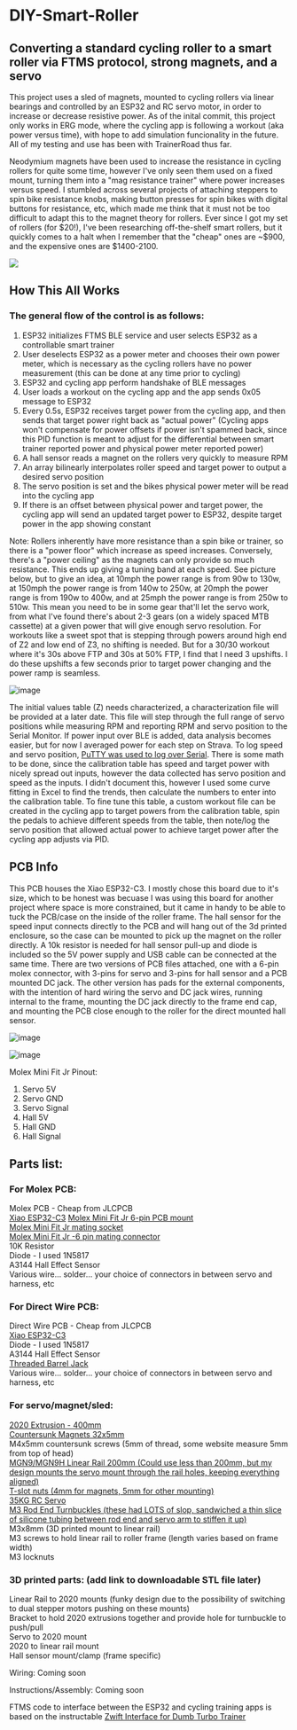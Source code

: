 # DIY-Smart-Roller
## Converting a standard cycling roller to a smart roller via FTMS protocol, strong magnets, and a servo

This project uses a sled of magnets, mounted to cycling rollers via linear bearings and controlled by an ESP32 and RC servo motor, in order to increase or decrease resistive power.  As of the inital commit, this project only works in ERG mode, where the cycling app is following a workout (aka power versus time), with hope to add simulation funcionality in the future.  All of my testing and use has been with TrainerRoad thus far.

Neodymium magnets have been used to increase the resistance in cycling rollers for quite some time, however I've only seen them used on a fixed mount, turning them into a "mag resistance trainer" where power increases versus speed.  I stumbled across several projects of attaching steppers to spin bike resistance knobs, making button presses for spin bikes with digital buttons for resistance, etc, which made me think that it must not be too difficult to adapt this to the magnet theory for rollers.  Ever since I got my set of rollers (for $20!), I've been researching off-the-shelf smart rollers, but it quickly comes to a halt when I remember that the "cheap" ones are ~$900, and the expensive ones are $1400-2100.

![](https://github.com/acedeuce802/DIY-Smart-Roller/blob/main/Servo_Moving.gif)

## How This All Works
### The general flow of the control is as follows:
  1. ESP32 initializes FTMS BLE service and user selects ESP32 as a controllable smart trainer
  2. User deselects ESP32 as a power meter and chooses their own power meter, which is necessary as the cycling rollers have no power measurement (this can be done at any time prior to cycling)
  3. ESP32 and cycling app perform handshake of BLE messages
  4. User loads a workout on the cycling app and the app sends 0x05 message to ESP32
  5. Every 0.5s, ESP32 receives target power from the cycling app, and then sends that target power right back as "actual power" (Cycling apps won't compensate for power offsets if power isn't spammed back, since this PID function is meant to adjust for the differential between smart trainer reported power and physical power meter reported power)
  6. A hall sensor reads a magnet on the rollers very quickly to measure RPM
  7. An array bilinearly interpolates roller speed and target power to output a desired servo position
  8. The servo position is set and the bikes physical power meter will be read into the cycling app
  9. If there is an offset between physical power and target power, the cycling app will send an updated target power to ESP32, despite target power in the app showing constant

Note: Rollers inherently have more resistance than a spin bike or trainer, so there is a "power floor" which increase as speed increases.  Conversely, there's a "power ceiling" as the magnets can only provide so much resistance.  This ends up giving a tuning band at each speed.  See picture below, but to give an idea, at 10mph the power range is from 90w to 130w, at 150mph the power range is from 140w to 250w, at 20mph the power range is from 190w to 400w, and at 25mph the power range is from 250w to 510w.  This mean you need to be in some gear that'll let the servo work, from what I've found there's about 2-3 gears (on a widely spaced MTB cassette) at a given power that will give enough servo resolution.  For workouts like a sweet spot that is stepping through powers around high end of Z2 and low end of Z3, no shifting is needed.  But for a 30/30 workout where it's 30s above FTP and 30s at 50% FTP, I find that I need 3 upshifts.  I do these upshifts a few seconds prior to target power changing and the power ramp is seamless.

![image](https://github.com/acedeuce802/DIY-Smart-Roller/assets/37642264/22c7cc79-7838-4b2c-b570-7fb2a251733f)

The initial values table (Z) needs characterized, a characterization file will be provided at a later date.  This file will step through the full range of servo positions while measuring RPM and reporting RPM and servo position to the Serial Monitor.  If power input over BLE is added, data analysis becomes easier, but for now I averaged power for each step on Strava.  To log speed and servo position, [PuTTY was used to log over Serial](https://www.eye4software.com/hydromagic/documentation/articles-and-howtos/serial-port-logging/).  There is some math to be done, since the calibration table has speed and target power with nicely spread out inputs, however the data collected has servo position and speed as the inputs.  I didn't document this, however I used some curve fitting in Excel to find the trends, then calculate the numbers to enter into the calibration table.  To fine tune this table, a custom workout file can be created in the cycling app to target powers from the calibration table, spin the pedals to achieve different speeds from the table, then note/log the servo position that allowed actual power to achieve target power after the cycling app adjusts via PID.

## PCB Info
This PCB houses the Xiao ESP32-C3.  I mostly chose this board due to it's size, which to be honest was becuase I was using this board for another project where space is more constrained, but it came in handy to be able to tuck the PCB/case on the inside of the roller frame.  The hall sensor for the speed input connects directly to the PCB and will hang out of the 3d printed enclosure, so the case can be mounted to pick up the magnet on the roller directly.  A 10k resistor is needed for hall sensor pull-up and diode is included so the 5V power supply and USB cable can be connected at the same time.  There are two versions of PCB files attached, one with a 6-pin molex connector, with 3-pins for servo and 3-pins for hall sensor and a PCB mounted DC jack.  The other version has pads for the external components, with the intention of hard wiring the servo and DC jack wires, running internal to the frame, mounting the DC jack directly to the frame end cap, and mounting the PCB close enough to the roller for the direct mounted hall sensor.

![image](https://github.com/acedeuce802/DIY-Smart-Roller/assets/37642264/7512d4a8-5cb4-4c3c-a02b-d1fd64c8bfd3)

![image](https://github.com/acedeuce802/DIY-Smart-Roller/assets/37642264/15237561-8b81-457e-9137-f694e0075fa9)

Molex Mini Fit Jr Pinout:
1. Servo 5V
2. Servo GND
3. Servo Signal
4. Hall 5V
5. Hall GND
6. Hall Signal

## Parts list:  
### For Molex PCB:
Molex PCB - Cheap from JLCPCB  
[Xiao ESP32-C3](https://www.seeedstudio.com/Seeed-XIAO-ESP32C3-p-5431.html)
[Molex Mini Fit Jr 6-pin PCB mount](https://www.digikey.com/en/products/detail/molex/1724480006/5116920?utm_adgroup=&utm_source=google&utm_medium=cpc&utm_campaign=PMax%20Supplier_Focus%20Supplier&utm_term=&utm_content=&utm_id=go_cmp-20243063242_adg-_ad-__dev-c_ext-_prd-5116920_sig-CjwKCAiAqNSsBhAvEiwAn_tmxfZ0RyQfBFogGZAtL3zT01zJ_P6uhsZlpiHbE3Og3bYkHY33xkDulxoCDsAQAvD_BwE&gad_source=1&gclid=CjwKCAiAqNSsBhAvEiwAn_tmxfZ0RyQfBFogGZAtL3zT01zJ_P6uhsZlpiHbE3Og3bYkHY33xkDulxoCDsAQAvD_BwE)  
[Molex Mini Fit Jr mating socket](https://www.digikey.com/en/products/detail/molex/0430300038/6098601?s=N4IgjCBcoOwBxVAYygMwIYBsDOBTANCAPZQDa4YATPAGwgC6hADgC5QgDKLATgJYB2AcxABfEYRiIQ6blDBwqhdG0gAWZrygBmLWAAMYGgFYxQA)  
[Molex Mini Fit Jr -6 pin mating connector](https://www.digikey.com/en/products/detail/molex/0430250608/3310165?utm_adgroup=General&utm_source=google&utm_medium=cpc&utm_campaign=PMax%20Shopping_Product_Zombie%20SKUs&utm_term=&utm_content=General&utm_id=go_cmp-17815035045_adg-_ad-__dev-c_ext-_prd-3310165_sig-Cj0KCQiAy9msBhD0ARIsANbk0A9vP4ojg8Fare1R5eoJbPd64NHxry_LlstBxiTGjFaY0F3JoLrX4_kaAomgEALw_wcB&gad_source=1&gclid=Cj0KCQiAy9msBhD0ARIsANbk0A9vP4ojg8Fare1R5eoJbPd64NHxry_LlstBxiTGjFaY0F3JoLrX4_kaAomgEALw_wcB)  
10K Resistor  
Diode - I used 1N5817  
A3144 Hall Effect Sensor  
Various wire... solder... your choice of connectors in between servo and harness, etc  

### For Direct Wire PCB:  
Direct Wire PCB - Cheap from JLCPCB  
[Xiao ESP32-C3](https://www.seeedstudio.com/Seeed-XIAO-ESP32C3-p-5431.html)  
Diode - I used 1N5817  
A3144 Hall Effect Sensor  
[Threaded Barrel Jack](https://www.amazon.com/dp/B091PS6XQ4?psc=1&ref=ppx_yo2ov_dt_b_product_details)  
Various wire... solder... your choice of connectors in between servo and harness, etc  

### For servo/magnet/sled:  
[2020 Extrusion - 400mm](https://www.amazon.com/dp/B09JV8632L?ref=ppx_yo2ov_dt_b_product_details&th=1)  
[Countersunk Magnets 32x5mm](https://www.amazon.com/dp/B07QW4916R?ref=ppx_yo2ov_dt_b_product_details&th=1)  
M4x5mm countersunk screws (5mm of thread, some website measure 5mm from top of head)  
[MGN9/MGN9H Linear Rail 200mm (Could use less than 200mm, but my design mounts the servo mount through the rail holes, keeping everything aligned)](https://www.amazon.com/dp/B0B97D5Z5W?ref=ppx_yo2ov_dt_b_product_details&th=1)  
[T-slot nuts (4mm for magnets, 5mm for other mounting)](https://www.amazon.com/dp/B07Z4YH6NP?ref=ppx_yo2ov_dt_b_product_details&th=1)  
[35KG RC Servo](https://www.amazon.com/dp/B07S9XZYN2?ref=ppx_yo2ov_dt_b_product_details&th=1)  
[M3 Rod End Turnbuckles (these had LOTS of slop, sandwiched a thin slice of silicone tubing between rod end and servo arm to stiffen it up)](https://www.amazon.com/dp/B07W21C778?psc=1&ref=ppx_yo2ov_dt_b_product_details)  
M3x8mm (3D printed mount to linear rail)  
M3 screws to hold linear rail to roller frame (length varies based on frame width)  
M3 locknuts  

### 3D printed parts: (add link to downloadable STL file later)  
Linear Rail to 2020 mounts (funky design due to the possibility of switching to dual stepper motors pushing on these mounts)  
Bracket to hold 2020 extrusions together and provide hole for turnbuckle to push/pull  
Servo to 2020 mount  
2020 to linear rail mount  
Hall sensor mount/clamp (frame specific)  

Wiring:
Coming soon

Instructions/Assembly:
Coming soon

FTMS code to interface between the ESP32 and cycling training apps is based on the instructable [Zwift Interface for Dumb Turbo Trainer](https://www.instructables.com/Zwift-Interface-for-Dumb-Turbo-Trainer/)

